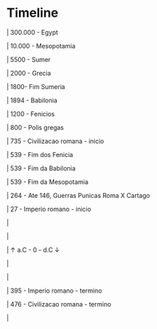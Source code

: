 # Timeline

| 300.000 - Egypt

| 10.000 - Mesopotamia

| 5500 - Sumer

| 2000 - Grecia

| 1800- Fim Sumeria

| 1894 - Babilonia

| 1200 - Fenicios

| 800 - Polis gregas

| 735 - Civilizacao romana - inicio

| 539 - Fim dos Fenicia

| 539 - Fim da Babilonia

| 539 - Fim da Mesopotamia

| 264 - Ate 146, Guerras Punicas Roma X Cartago

| 27 - Imperio romano - inicio

|

|

| ↑ a.C - 0 - d.C ↓

| 

| 

| 395 - Imperio romano - termino 

| 476 - Civilizacao romana - termino

| 


